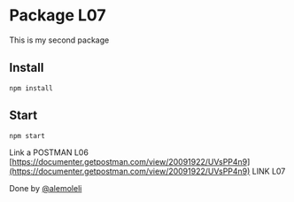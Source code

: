 # Package L07
This is my second package

## Install
```
npm install
```

## Start
```
npm start
```

Link a POSTMAN L06 [https://documenter.getpostman.com/view/20091922/UVsPP4n9](https://documenter.getpostman.com/view/20091922/UVsPP4n9)
LINK L07

Done by [@alemoleli](www.us.es)


